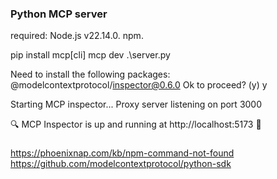 ### Python MCP server

required: Node.js v22.14.0. npm.

pip install mcp[cli]
mcp dev .\server.py

Need to install the following packages:
@modelcontextprotocol/inspector@0.6.0
Ok to proceed? (y) y

Starting MCP inspector...
Proxy server listening on port 3000

🔍 MCP Inspector is up and running at http://localhost:5173 🚀



###
https://phoenixnap.com/kb/npm-command-not-found
https://github.com/modelcontextprotocol/python-sdk
